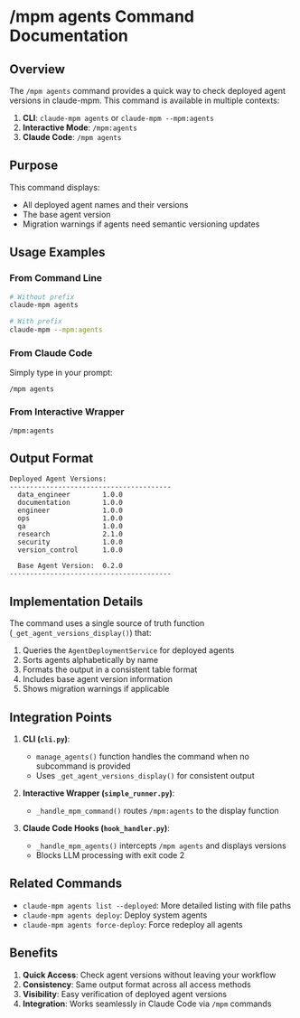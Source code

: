 # /mpm agents Command Documentation

## Overview

The `/mpm agents` command provides a quick way to check deployed agent versions in claude-mpm. This command is available in multiple contexts:

1. **CLI**: `claude-mpm agents` or `claude-mpm --mpm:agents`
2. **Interactive Mode**: `/mpm:agents` 
3. **Claude Code**: `/mpm agents`

## Purpose

This command displays:
- All deployed agent names and their versions
- The base agent version
- Migration warnings if agents need semantic versioning updates

## Usage Examples

### From Command Line

```bash
# Without prefix
claude-mpm agents

# With prefix
claude-mpm --mpm:agents
```

### From Claude Code

Simply type in your prompt:
```
/mpm agents
```

### From Interactive Wrapper

```
/mpm:agents
```

## Output Format

```
Deployed Agent Versions:
----------------------------------------
  data_engineer        1.0.0
  documentation        1.0.0
  engineer             1.0.0
  ops                  1.0.0
  qa                   1.0.0
  research             2.1.0
  security             1.0.0
  version_control      1.0.0

  Base Agent Version:  0.2.0
----------------------------------------
```

## Implementation Details

The command uses a single source of truth function (`_get_agent_versions_display()`) that:
1. Queries the `AgentDeploymentService` for deployed agents
2. Sorts agents alphabetically by name
3. Formats the output in a consistent table format
4. Includes base agent version information
5. Shows migration warnings if applicable

## Integration Points

1. **CLI (`cli.py`)**: 
   - `manage_agents()` function handles the command when no subcommand is provided
   - Uses `_get_agent_versions_display()` for consistent output

2. **Interactive Wrapper (`simple_runner.py`)**:
   - `_handle_mpm_command()` routes `/mpm:agents` to the display function

3. **Claude Code Hooks (`hook_handler.py`)**:
   - `_handle_mpm_agents()` intercepts `/mpm agents` and displays versions
   - Blocks LLM processing with exit code 2

## Related Commands

- `claude-mpm agents list --deployed`: More detailed listing with file paths
- `claude-mpm agents deploy`: Deploy system agents
- `claude-mpm agents force-deploy`: Force redeploy all agents

## Benefits

1. **Quick Access**: Check agent versions without leaving your workflow
2. **Consistency**: Same output format across all access methods
3. **Visibility**: Easy verification of deployed agent versions
4. **Integration**: Works seamlessly in Claude Code via `/mpm` commands